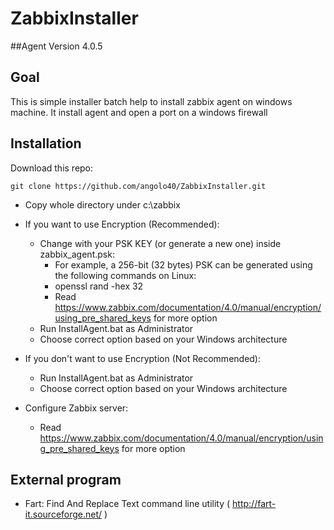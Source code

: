 # ZabbixInstaller

##Agent Version
4.0.5

## Goal
This is simple installer batch help to install zabbix agent on windows machine.
It install agent and open a port on a windows firewall

## Installation

Download this repo:

	git clone https://github.com/angolo40/ZabbixInstaller.git

+ Copy whole directory under c:\zabbix

+ If you want to use Encryption (Recommended):

	+ Change with your PSK KEY (or generate a new one) inside zabbix_agent.psk:
		+ For example, a 256-bit (32 bytes) PSK can be generated using the following commands on Linux: 
		+ openssl rand -hex 32
		+ Read https://www.zabbix.com/documentation/4.0/manual/encryption/using_pre_shared_keys for more option
	+ Run InstallAgent.bat as Administrator
	+ Choose correct option based on your  Windows architecture

+ If you don't want to use Encryption (Not Recommended):

	+ Run InstallAgent.bat as Administrator
	+ Choose correct option based on your Windows architecture

+ Configure Zabbix server:
	+ Read https://www.zabbix.com/documentation/4.0/manual/encryption/using_pre_shared_keys for more option


## External program
+ Fart: Find And Replace Text command line utility ( http://fart-it.sourceforge.net/ )
